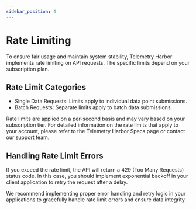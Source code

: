 ```yaml
---
sidebar_position: 4
---
```


# Rate Limiting

To ensure fair usage and maintain system stability, Telemetry Harbor implements rate limiting on API requests. The specific limits depend on your subscription plan.

## Rate Limit Categories

- Single Data Requests: Limits apply to individual data point submissions.
- Batch Requests: Separate limits apply to batch data submissions.

Rate limits are applied on a per-second basis and may vary based on your subscription tier. For detailed information on the rate limits that apply to your account, please refer to the Telemetry Harbor Specs page or contact our support team.

## Handling Rate Limit Errors

If you exceed the rate limit, the API will return a 429 (Too Many Requests) status code. In this case, you should implement exponential backoff in your client application to retry the request after a delay.

We recommend implementing proper error handling and retry logic in your applications to gracefully handle rate limit errors and ensure data integrity.